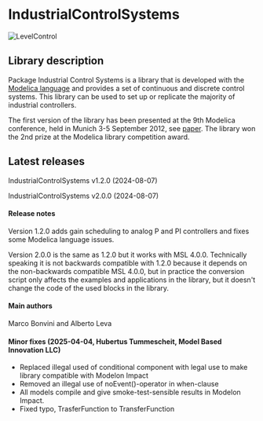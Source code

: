 # IndustrialControlSystems

![LevelControl](https://raw.github.com/mbonvini/IndustrialControlSystems/master/IndustrialControlSystems/help/images/LevelControl_Scheme.png)

## Library description

Package Industrial Control Systems is a library that is developed with the [Modelica language](https://www.modelica.org) and provides a set of continuous and discrete control systems.
This library can be used to set up or replicate the majority of industrial controllers.

The first version of the library has been presented at the 9th Modelica conference,
held in Munich 3-5 September 2012, see [paper](http://dx.doi.org/10.3384/ecp12076477). The library won the 2nd prize at the Modelica library competition award.

## Latest releases

IndustrialControlSystems v1.2.0 (2024-08-07)

IndustrialControlSystems v2.0.0 (2024-08-07)

#### Release notes

Version 1.2.0 adds gain scheduling to analog P and PI controllers and fixes some Modelica language issues.

Version 2.0.0 is the same as 1.2.0 but it works with MSL 4.0.0. Technically speaking it is not backwards compatible with 1.2.0 because it depends on the non-backwards compatible MSL 4.0.0, but in practice the conversion script only affects the examples and applications in the library, but it doesn't change the code of the used blocks in the library.

#### Main authors

Marco Bonvini and Alberto Leva

#### Minor fixes (2025-04-04, Hubertus Tummescheit, Model Based Innovation LLC)

 - Replaced illegal used of conditional component with legal use to make library compatible with Modelon Impact
 - Removed an illegal use of noEvent()-operator in when-clause
 - All models compile and give smoke-test-sensible results in Modelon Impact.
 - Fixed typo, TrasferFunction to TransferFunction
